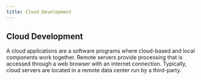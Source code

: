 ```yaml
---
title: Cloud Development
---
```

## Cloud Development

A cloud applications are a software programs where cloud-based and local components work together. Remote servers provide processing that is accessed through a web browser with an internet connection. Typically, cloud servers are located in a remote data center run by a third-party.


